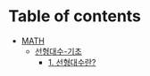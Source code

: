 # Table of contents

* [MATH](README.md)
  * [선형대수-기초](MATH/선형대수-기초/README.md)
    * [1. 선형대수란?](MATH/선형대수-기초/\[linear-algebra-basic]chap-1.md)
